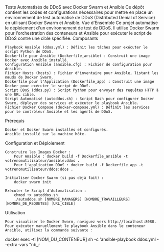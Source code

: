 Tests Automatisés de DDoS avec Docker Swarm et Ansible
Ce dépôt contient les codes et configurations nécessaires pour mettre en place un environnement de test automatisé de DDoS (Distributed Denial of Service) en utilisant Docker Swarm et Ansible.
Vue d'Ensemble
Ce projet automatise le déploiement d'un environnement de test de DDoS. Il utilise Docker Swarm pour l'orchestration des conteneurs et Ansible pour exécuter le script de DDoS contre une cible spécifiée.
Composants

    Playbook Ansible (ddos.yml) : Définit les tâches pour exécuter le script Python de DDoS.
    Dockerfile pour Ansible (Dockerfile_ansible) : Construit une image Docker avec Ansible installé.
    Configuration Ansible (ansible.cfg) : Fichier de configuration pour Ansible.
    Fichier Hosts (hosts) : Fichier d'inventaire pour Ansible, listant les nœuds de Docker Swarm.
    Dockerfile pour l'Application (Dockerfile_app) : Construit une image Docker pour exécuter le script de DDoS.
    Script DDoS (ddos.py) : Script Python pour envoyer des requêtes HTTP à une URL cible.
    Script Automatisé (autoddos.sh) : Script Bash pour configurer Docker Swarm, déployer des services et exécuter le playbook Ansible.
    Fichier Docker Compose (docker-compose.yml) : Définit les services pour le contrôleur Ansible et les agents de DDoS.

Prérequis

    Docker et Docker Swarm installés et configurés.
    Ansible installé sur la machine hôte.

Configuration et Déploiement

    Construire les Images Docker :
        Pour Ansible : docker build -f Dockerfile_ansible -t votrenomutilisateur/ansible:ddos .
        Pour l'application DDoS : docker build -f Dockerfile_app -t votrenomutilisateur/ddos:ddos .

    Initialiser Docker Swarm (si pas déjà fait) :
        docker swarm init

    Exécuter le Script d'Automatisation :
        chmod +x autoddos.sh
        ./autoddos.sh [NOMBRE_MANAGERS] [NOMBRE_TRAVAILLEURS] [NOMBRE_DE_REQUETES] [URL_CIBLE]

Utilisation

    Pour visualiser le Docker Swarm, naviguez vers http://localhost:8080.
    Pour exécuter manuellement le playbook Ansible dans le conteneur Ansible, utilisez la commande suivante :
docker exec -ti [NOM_DU_CONTENEUR] sh -c 'ansible-playbook ddos.yml --extra-vars "nb_r
